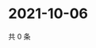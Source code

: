 # 2021-10-06

共 0 条

<!-- BEGIN -->
<!-- 最后更新时间 Wed Oct 06 2021 09:02:53 GMT+0800 (China Standard Time) -->

<!-- END -->
